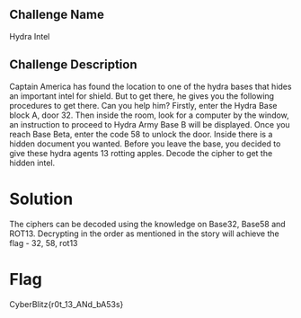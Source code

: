 ## Challenge Name
Hydra Intel

## Challenge Description
Captain America has found the location to one of the hydra bases that hides an important intel for shield. 
But to get there, he gives you the following procedures to get there. Can you help him?
Firstly, enter the Hydra Base block A, door 32.
Then inside the room, look for a computer by the window, an instruction to proceed to Hydra Army Base B will be displayed.
Once you reach Base Beta, enter the code 58 to unlock the door. Inside there is a hidden document you wanted.
Before you leave the base, you decided to give these hydra agents 13 rotting apples.
Decode the cipher to get the hidden intel.

# Solution
The ciphers can be decoded using the knowledge on Base32, Base58 and ROT13.
Decrypting in the order as mentioned in the story will achieve the flag - 32, 58, rot13

# Flag
CyberBlitz{r0t_13_ANd_bA53s}
